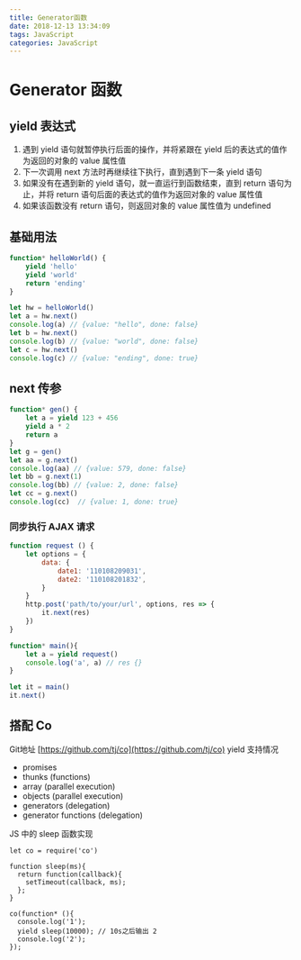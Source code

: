 ```yaml
---
title: Generator函数
date: 2018-12-13 13:34:09
tags: JavaScript
categories: JavaScript
---
```


# Generator 函数

## yield 表达式

1. 遇到 yield 语句就暂停执行后面的操作，并将紧跟在 yield 后的表达式的值作为返回的对象的 value 属性值
2. 下一次调用 next 方法时再继续往下执行，直到遇到下一条 yield 语句
3. 如果没有在遇到新的 yield 语句，就一直运行到函数结束，直到 return 语句为止，并将 return 语句后面的表达式的值作为返回对象的 value 属性值
4. 如果该函数没有 return 语句，则返回对象的 value 属性值为 undefined

## 基础用法

```js
function* helloWorld() {
    yield 'hello'
    yield 'world'
    return 'ending'
}

let hw = helloWorld()
let a = hw.next()
console.log(a) // {value: "hello", done: false}
let b = hw.next()
console.log(b) // {value: "world", done: false}
let c = hw.next()
console.log(c) // {value: "ending", done: true}
```

## next 传参

```js
function* gen() {
    let a = yield 123 + 456
    yield a * 2
    return a
}
let g = gen()
let aa = g.next()
console.log(aa) // {value: 579, done: false}
let bb = g.next(1)
console.log(bb) // {value: 2, done: false}
let cc = g.next()
console.log(cc)  // {value: 1, done: true}
```

### 同步执行 AJAX 请求

```js
function request () {
    let options = {
        data: { 
            date1: '110108209031',
            date2: '110108201832',
        }
    }
    http.post('path/to/your/url', options, res => {
        it.next(res)
    })
}

function* main(){
    let a = yield request()
    console.log('a', a) // res {}
}

let it = main()
it.next()
```

## 搭配 Co 

Git地址 [https://github.com/tj/co](https://github.com/tj/co)
yield 支持情况

+ promises
+ thunks (functions)
+ array (parallel execution)
+ objects (parallel execution)
+ generators (delegation)
+ generator functions (delegation)

JS 中的 sleep 函数实现

```
let co = require('co')

function sleep(ms){
  return function(callback){
    setTimeout(callback, ms);
  };
}

co(function* (){
  console.log('1');
  yield sleep(10000); // 10s之后输出 2
  console.log('2');
});

```